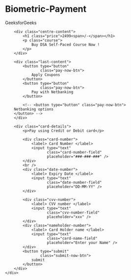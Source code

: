 # Biometric-Payment
<!DOCTYPE html>
<html lang="en">
<head>
    <meta charset="UTF-8" />
    <meta http-equiv="X-UA-Compatible" content="IE=edge" />
    <meta name="viewport" content="width=device-width,
               initial-scale=1.0" />
    <link rel="stylesheet" href="style.css" class="css" />
</head>
 
<body>
    <div class="container">
        <div class="main-content">
            <p class="text">GeeksforGeeks</p>
        </div>
 
        <div class="centre-content">
            <h1 class="price">2499<span>/-</span></h1>
            <p class="course">
                Buy DSA Self-Paced Course Now !
            </p>
        </div>
 
        <div class="last-content">
            <button type="button"
                    class="pay-now-btn">
                Apply Coupons
            </button>
            <button type="button"
                    class="pay-now-btn">
                Pay with Netbanking
            </button>
 
            <!-- <button type="button" class="pay-now-btn">
        Netbanking options
        </button> -->
        </div>
 
        <div class="card-details">
            <p>Pay using Credit or Debit card</p>
 
            <div class="card-number">
                <label> Card Number </label>
                <input type="text"
                       class="card-number-field"
                       placeholder="###-###-###" />
            </div>
            <br />
            <div class="date-number">
                <label> Expiry Date </label>
                <input type="text"
                       class="date-number-field"
                       placeholder="DD-MM-YY" />
            </div>
 
            <div class="cvv-number">
                <label> CVV number </label>
                <input type="text"
                       class="cvv-number-field"
                       placeholder="xxx" />
            </div>
            <div class="nameholder-number">
                <label> Card Holder name </label>
                <input type="text"
                       class="card-name-field"
                       placeholder="Enter your Name" />
            </div>
            <button type="submit"
                    class="submit-now-btn">
                submit
            </button>
        </div>
    </div>
</body>
</html>
